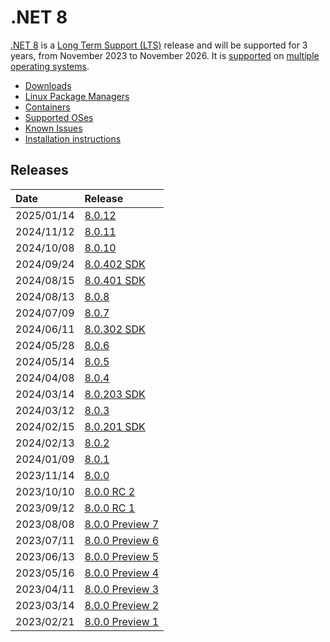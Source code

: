 # .NET 8

[.NET 8](https://devblogs.microsoft.com/dotnet/announcing-dotnet-8/) is a [Long Term Support (LTS)](../../release-policies.md) release and will be supported for 3 years, from November 2023 to November 2026. It is [supported](../../support.md) on [multiple operating systems](supported-os.md).

- [Downloads](https://dotnet.microsoft.com/download/dotnet/8.0)
- [Linux Package Managers](https://learn.microsoft.com/dotnet/core/install/linux)
- [Containers](https://hub.docker.com/_/microsoft-dotnet)
- [Supported OSes](supported-os.md)
- [Known Issues](known-issues.md)
- [Installation instructions](install.md)

## Releases

| Date | Release |
| :-- | :-- |
| 2025/01/14 | [8.0.12](./8.0.12/8.0.12.md) |
| 2024/11/12 | [8.0.11](./8.0.11/8.0.11.md) |
| 2024/10/08 | [8.0.10](./8.0.10/8.0.10.md) |
| 2024/09/24 | [8.0.402 SDK](./8.0.8/8.0.402.md) |
| 2024/08/15 | [8.0.401 SDK](./8.0.8/8.0.401.md) |
| 2024/08/13 | [8.0.8](./8.0.8/8.0.8.md) |
| 2024/07/09 | [8.0.7](./8.0.7/8.0.7.md) |
| 2024/06/11 | [8.0.302 SDK](./8.0.6/8.0.302.md) |
| 2024/05/28 | [8.0.6](./8.0.6/8.0.6.md) |
| 2024/05/14 | [8.0.5](./8.0.5/8.0.5.md) |
| 2024/04/08 | [8.0.4](./8.0.4/8.0.4.md) |
| 2024/03/14 | [8.0.203 SDK](./8.0.3/8.0.203.md) |
| 2024/03/12 | [8.0.3](./8.0.3/8.0.3.md) |
| 2024/02/15 | [8.0.201 SDK](./8.0.2/8.0.201.md) |
| 2024/02/13 | [8.0.2](./8.0.2/8.0.2.md) |
| 2024/01/09 | [8.0.1](./8.0.1/8.0.1.md) |
| 2023/11/14 | [8.0.0](./8.0.0/8.0.0.md) |
| 2023/10/10 | [8.0.0 RC 2](./preview/8.0.0-rc.2.md) |
| 2023/09/12 | [8.0.0 RC 1](./preview/8.0.0-rc.1.md) |
| 2023/08/08 | [8.0.0 Preview 7](./preview/8.0.0-preview.7.md) |
| 2023/07/11 | [8.0.0 Preview 6](./preview/8.0.0-preview.6.md) |
| 2023/06/13 | [8.0.0 Preview 5](./preview/8.0.0-preview.5.md) |
| 2023/05/16 | [8.0.0 Preview 4](./preview/8.0.0-preview.4.md) |
| 2023/04/11 | [8.0.0 Preview 3](./preview/8.0.0-preview.3.md) |
| 2023/03/14 | [8.0.0 Preview 2](./preview/8.0.0-preview.2.md) |
| 2023/02/21 | [8.0.0 Preview 1](./preview/8.0.0-preview.1.md) |
